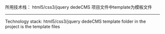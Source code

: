 
所用技术栈：
  html5/css3/jquery
  dedeCMS
项目文件中template为模板文件

------------------------------------
Technology stack:
  html5/css3/jquery
  dedeCMS
template folder in the project is the template files
